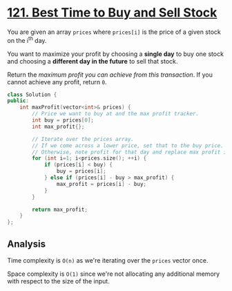 # [121. Best Time to Buy and Sell Stock](https://leetcode.com/problems/best-time-to-buy-and-sell-stock)

You are given an array `prices` where `prices[i]` is the price of a given stock
on the i<sup>th</sup> day.

You want to maximize your profit by choosing a **single day** to buy one stock
and choosing a **different day in the future** to sell that stock.

Return the *maximum profit you can achieve from this transaction*. If you cannot
achieve any profit, return `0`.

```c++
class Solution {
public:
    int maxProfit(vector<int>& prices) {
        // Price we want to buy at and the max profit tracker.
        int buy = prices[0];
        int max_profit{};

        // Iterate over the prices array.
        // If we come across a lower price, set that to the buy price.
        // Otherwise, note profit for that day and replace max profit if needed.
        for (int i=1; i<prices.size(); ++i) {
            if (prices[i] < buy) {
                buy = prices[i];
            } else if (prices[i] - buy > max_profit) {
                max_profit = prices[i] - buy;
            }
        }

        return max_profit;
    }
};
```

## Analysis

Time complexity is `O(n)` as we're iterating over the `prices` vector once.

Space complexity is `O(1)` since we're not allocating any additional memory with
respect to the size of the input.
